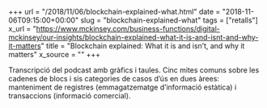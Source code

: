 +++
url = "/2018/11/06/blockchain-explained-what.html"
date = "2018-11-06T09:15:00+00:00"
slug = "blockchain-explained-what"
tags = ["retalls"]
x_url = "https://www.mckinsey.com/business-functions/digital-mckinsey/our-insights/blockchain-explained-what-it-is-and-isnt-and-why-it-matters"
title = "Blockchain explained: What it is and isn’t, and why it matters"
x_source = ""
+++


Transcripció del podcast amb gràfics i taules. Cinc mites comuns sobre les cadenes de blocs i sis categories de casos d’ús en dues àrees: manteniment de registres (emmagatzematge d’informació estàtica) i transaccions (informació comercial).
